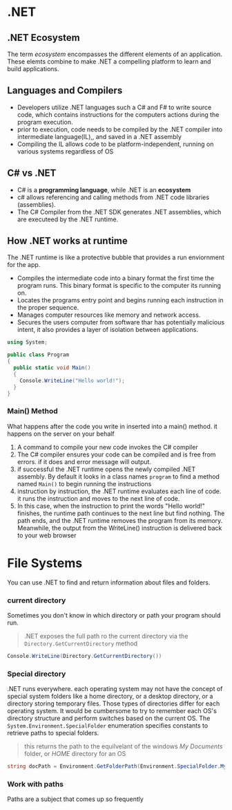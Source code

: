 # .NET
## .NET Ecosystem
The term *ecosystem* encompasses the different elements of an application. These elemts combine to make .NET a compelling platform to learn and build applications.
## Languages and Compilers
* Developers utilize .NET languages such a C# and F# to write source code, which contains instructions for the computers actions during the program execution.
* prior to execution, code needs to be compiled by the .NET compiler into intermediate language(IL),, and saved in a .NET assembly
* Compiling the IL allows code to be platform-independent, running on various systems regardless of OS

## C# vs .NET
* C# is a **programming language**, while .NET is an **ecosystem**
*  c# allows referencing and calling methods from .NET code libraries (assemblies).
* The C# Compiler from the .NET SDK generates
.NET assemblies, which are executeed by the .NET runtime.

## How .NET works at runtime
The .NET runtime is like a protective bubble that provides a run enviornment for the app.
* Compiles the intermediate code into a binary format the first time the program runs. This binary format is specific to the computer its running on.
* Locates the programs entry point and begins running each instruction in the proper sequence.
* Manages computer resources like memory and network access.
* Secures the users computer from software thar has potentially malicious intent, it also provides a layer of isolation between applications.

```csharp
using System;

public class Program
{
  public static void Main()
  {
    Console.WriteLine("Hello world!");
  }
}
```
### Main() Method
What happens after the code you write in inserted into a main() method. it happens on the server on your behalf
1. A command to compile your new code invokes the C# compiler
2. The C# compiler  ensures your code can be compiled and is free from errors. if it does and error message will output.
3. if successful the .NET runtime opens the newly compiled .NET assembly. By default it looks in a class names `program` to find a method named `Main()` to begin running the instructions
4. instruction by instruction, the .NET runtime evaluates each line of code. it runs the instruction and moves to the next line of code.
5. In this case, when the instruction to print the words "Hello world!" finishes, the runtime path continues to the next line but find nothing. The path ends, and the .NET runtime removes the program from its memory. Meanwhile, the output from the WriteLine() instruction is delivered back to your web browser

# File Systems
You can use .NET to find and return information about files and folders.

### current directory
Sometimes you don't know in which directory or path your program should run.
>.NET exposes the full path ro the current directory via the `Directory.GetCurrentDirectory` method
```C#
Console.WriteLine(Directory.GetCurrentDirectory())
```
### Special directory
.NET runs everywhere. each operating system may not have the concept of special system folders like a home directory, or a desktop directory, or a directory storing temporary files.
Those types of directories differ for each operating system. It would be cumbersome to try to remember each OS's directory structure and perform switches based on the current OS. 
The `System.Environment.SpecialFolder` enumeration specifies constants to retrieve paths to special folders.

> this returns the path to the equilvelant of the windows *My Documents* folder, or *HOME* directory for an OS
```C#
string docPath = Environment.GetFolderPath(Environment.SpecialFolder.MyDocuments);
```

### Work with paths
Paths are a subject that comes up so frequently 
